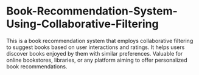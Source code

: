 # Book-Recommendation-System-Using-Collaborative-Filtering
This is a book recommendation system that employs collaborative filtering to suggest books based on user interactions and ratings. It helps users discover books enjoyed by them with similar preferences. Valuable for online bookstores, libraries, or any platform aiming to offer personalized book recommendations.
